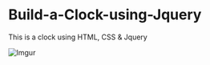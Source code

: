 # Build-a-Clock-using-Jquery
This is a clock using HTML, CSS &amp; Jquery  

![Imgur](https://i.imgur.com/GguNZzu.png)

